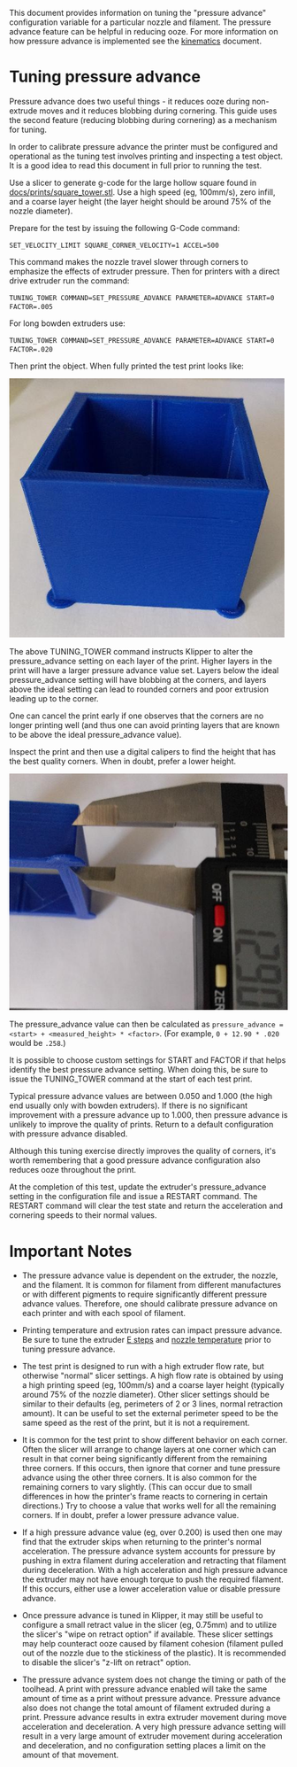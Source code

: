 This document provides information on tuning the "pressure advance"
configuration variable for a particular nozzle and filament. The
pressure advance feature can be helpful in reducing ooze. For more
information on how pressure advance is implemented see the
[kinematics](Kinematics.md) document.

Tuning pressure advance
=======================

Pressure advance does two useful things - it reduces ooze during
non-extrude moves and it reduces blobbing during cornering. This guide
uses the second feature (reducing blobbing during cornering) as a
mechanism for tuning.

In order to calibrate pressure advance the printer must be configured
and operational as the tuning test involves printing and inspecting a
test object. It is a good idea to read this document in full prior to
running the test.

Use a slicer to generate g-code for the large hollow square found in
[docs/prints/square_tower.stl](prints/square_tower.stl). Use a high
speed (eg, 100mm/s), zero infill, and a coarse layer height (the layer
height should be around 75% of the nozzle diameter).

Prepare for the test by issuing the following G-Code command:
```
SET_VELOCITY_LIMIT SQUARE_CORNER_VELOCITY=1 ACCEL=500
```
This command makes the nozzle travel slower through corners to
emphasize the effects of extruder pressure. Then for printers with a
direct drive extruder run the command:
```
TUNING_TOWER COMMAND=SET_PRESSURE_ADVANCE PARAMETER=ADVANCE START=0 FACTOR=.005
```
For long bowden extruders use:
```
TUNING_TOWER COMMAND=SET_PRESSURE_ADVANCE PARAMETER=ADVANCE START=0 FACTOR=.020
```
Then print the object. When fully printed the test print looks like:

![tuning_tower](img/tuning_tower.jpg)

The above TUNING_TOWER command instructs Klipper to alter the
pressure_advance setting on each layer of the print. Higher layers in
the print will have a larger pressure advance value set. Layers below
the ideal pressure_advance setting will have blobbing at the corners,
and layers above the ideal setting can lead to rounded corners and
poor extrusion leading up to the corner.

One can cancel the print early if one observes that the corners are no
longer printing well (and thus one can avoid printing layers that are
known to be above the ideal pressure_advance value).

Inspect the print and then use a digital calipers to find the height
that has the best quality corners. When in doubt, prefer a lower
height.

![tune_pa](img/tune_pa.jpg)

The pressure_advance value can then be calculated as `pressure_advance
= <start> + <measured_height> * <factor>`. (For example, `0 + 12.90 *
.020` would be `.258`.)

It is possible to choose custom settings for START and FACTOR if that
helps identify the best pressure advance setting. When doing this, be
sure to issue the TUNING_TOWER command at the start of each test
print.

Typical pressure advance values are between 0.050 and 1.000 (the high
end usually only with bowden extruders). If there is no significant
improvement with a pressure advance up to 1.000, then pressure advance
is unlikely to improve the quality of prints. Return to a default
configuration with pressure advance disabled.

Although this tuning exercise directly improves the quality of
corners, it's worth remembering that a good pressure advance
configuration also reduces ooze throughout the print.

At the completion of this test, update the extruder's pressure_advance
setting in the configuration file and issue a RESTART command. The
RESTART command will clear the test state and return the acceleration
and cornering speeds to their normal values.

Important Notes
===============

* The pressure advance value is dependent on the extruder, the nozzle,
  and the filament. It is common for filament from different
  manufactures or with different pigments to require significantly
  different pressure advance values. Therefore, one should calibrate
  pressure advance on each printer and with each spool of filament.

* Printing temperature and extrusion rates can impact pressure
  advance. Be sure to tune the extruder
  [E steps](http://reprap.org/wiki/Triffid_Hunter%27s_Calibration_Guide#E_steps)
  and
  [nozzle temperature](http://reprap.org/wiki/Triffid_Hunter%27s_Calibration_Guide#Nozzle_Temperature)
  prior to tuning pressure advance.

* The test print is designed to run with a high extruder flow rate,
  but otherwise "normal" slicer settings. A high flow rate is obtained
  by using a high printing speed (eg, 100mm/s) and a coarse layer
  height (typically around 75% of the nozzle diameter). Other slicer
  settings should be similar to their defaults (eg, perimeters of 2 or
  3 lines, normal retraction amount). It can be useful to set the
  external perimeter speed to be the same speed as the rest of the
  print, but it is not a requirement.

* It is common for the test print to show different behavior on each
  corner. Often the slicer will arrange to change layers at one corner
  which can result in that corner being significantly different from
  the remaining three corners. If this occurs, then ignore that corner
  and tune pressure advance using the other three corners. It is also
  common for the remaining corners to vary slightly. (This can occur
  due to small differences in how the printer's frame reacts to
  cornering in certain directions.) Try to choose a value that works
  well for all the remaining corners. If in doubt, prefer a lower
  pressure advance value.

* If a high pressure advance value (eg, over 0.200) is used then one
  may find that the extruder skips when returning to the printer's
  normal acceleration. The pressure advance system accounts for
  pressure by pushing in extra filament during acceleration and
  retracting that filament during deceleration. With a high
  acceleration and high pressure advance the extruder may not have
  enough torque to push the required filament. If this occurs, either
  use a lower acceleration value or disable pressure advance.

* Once pressure advance is tuned in Klipper, it may still be useful to
  configure a small retract value in the slicer (eg, 0.75mm) and to
  utilize the slicer's "wipe on retract option" if available. These
  slicer settings may help counteract ooze caused by filament cohesion
  (filament pulled out of the nozzle due to the stickiness of the
  plastic). It is recommended to disable the slicer's "z-lift on
  retract" option.

* The pressure advance system does not change the timing or path of
  the toolhead. A print with pressure advance enabled will take the
  same amount of time as a print without pressure advance. Pressure
  advance also does not change the total amount of filament extruded
  during a print. Pressure advance results in extra extruder movement
  during move acceleration and deceleration. A very high pressure
  advance setting will result in a very large amount of extruder
  movement during acceleration and deceleration, and no configuration
  setting places a limit on the amount of that movement.
